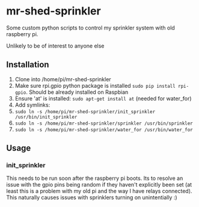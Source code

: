 # mr-shed-sprinkler
Some custom python scripts to control my sprinkler system with old raspberry pi.

Unlikely to be of interest to anyone else

## Installation
1. Clone into /home/pi/mr-shed-sprinkler
2. Make sure rpi.gpio python package is installed `sudo pip install rpi-gpio`. Should be already installed on Raspbian
3. Ensure 'at' is installed: `sudo apt-get install at` (needed for water_for)
4. Add symlinks:
  1. `sudo ln -s /home/pi/mr-shed-sprinkler/init_sprinkler /usr/bin/init_sprinkler`
  2. `sudo ln -s /home/pi/mr-shed-sprinkler/sprinkler /usr/bin/sprinkler`
  3. `sudo ln -s /home/pi/mr-shed-sprinkler/water_for /usr/bin/water_for`

## Usage
### init_sprinkler
This needs to be run soon after the raspberry pi boots. Its to resolve an issue with the gpio pins being random if they haven't explicitly been set (at least this is a problem with my old pi and the way I have relays connected). This naturally causes issues with sprinklers turning on unintentially :)
